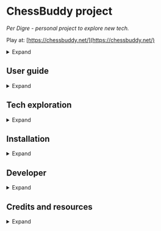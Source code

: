 # ChessBuddy project
<i>Per Digre - personal project to explore new tech.</i>

Play at: [https://chessbuddy.net/](https://chessbuddy.net/)


<details>
  <summary>Expand</summary>

Also an iPad app that follows along when playing chess with my friends.

- chess clock
- logs games
- StockFish and Lozza chessbots opponents
- Names of openings 
- Suggest moves
- Evaluates CP score throughout the game
  ![Chessbuddy](doc/chessbuddy.png)
</details>

## User guide
<details>
  <summary>Expand</summary>
This has been used as an assistant like chess clock during friendly two player games. It helps learning.

- It marks board with openings it knows.
- It marks board with what Stockfish would have done.
- It remembers games and scores.
- Keeps track of time, but it does not use it for any other purpose than information
- You can tilt board 90 degress sideways for easy use in a chess clock position alongside the board.
- You can alternative play against Stockfish or Lozza chess engines

</details>

## Tech exploration
<details>
  <summary>Expand</summary>

### 1. React version
My first learning experience
- React
- Typescript
- Chessboard.jsx
- Chess.js
- MobX
- Material-UI
- Tailwind-CSS
- WASM - Stockfish
- PWA
- Playing media
- GCP - Google Cloud Run
- Multi-stage docker
- RUST web-server
- Docker distro-less deployment

### 2. Web-Components version
My second learning trip
- Web Components
- Bun
- Zig
- Chessboard - Web Component 
- Material Design 3 - Web
- MobX for Lit Element
- Structure project for both React and WC

### 3. Future plans
Some of this is not yet production ready and I lack experience.
- Connect Bluetooth chessboard
- Store games in Google cloud
- Use new multi-threaded AI version of Stockfish WASM

</details>

## Installation
<details>
  <summary>Expand</summary>
- configuration
- gameplay
</details>


## Developer
<details>
  <summary>Expand</summary>

[Development here](doc/dev.md)

Notes:
1. May need to uninstall esbuild and use npm install esbuild

```mermaid
flowchart TD;
    setup-dev((Setup))
    bci(Build Container Image In Dev)
    style bci fill:blue
    setup-dev--> bci
```


- configuration
- gameplay
</details>

## Credits and resources

<details>
  <summary>Expand</summary>

Credits:
- [https://eddmann.com/posts/creating-a-react-based-chess-game-with-wasm-bots-in-typescript/](https://eddmann.com/posts/creating-a-react-based-chess-game-with-wasm-bots-in-typescript/)

Resources
- Learn Web components with MobX - https://www.npmjs.com/package/@adobe/lit-mobx
- Using Material Design MD-3 for web components - https://m3.material.io/develop/web
- Material Design on Github - https://github.com/material-components/material-web/tree/main/docs/components
- Chessboard - https://github.com/justinfagnani/chessboard-element
- Example pages WC - https://github.com/klyngen/webcomponents-examples


</details>
